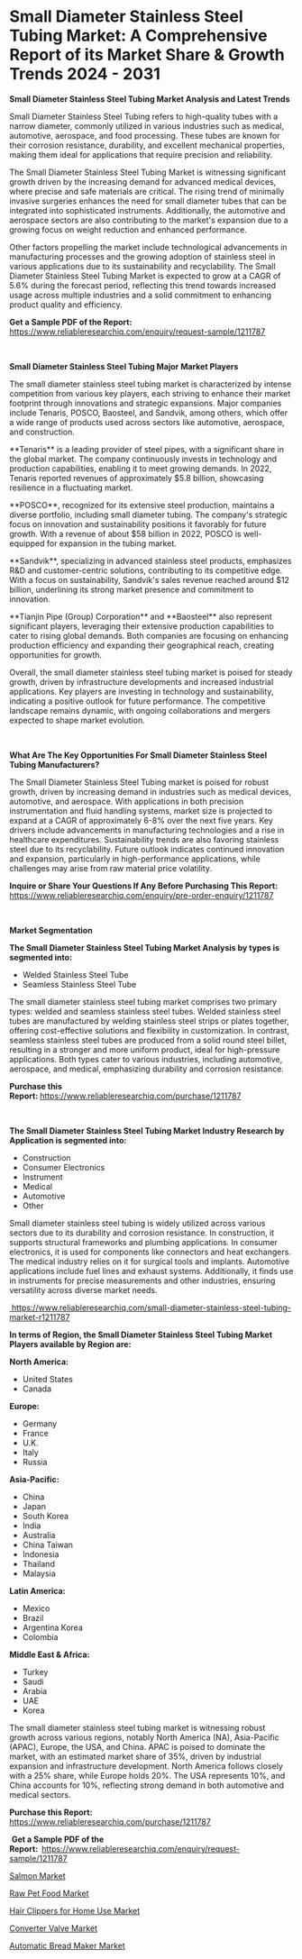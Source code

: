 <p><h1>Small Diameter Stainless Steel Tubing Market: A Comprehensive Report of its Market Share & Growth Trends 2024 - 2031</h1></p><p><strong>Small Diameter Stainless Steel Tubing Market Analysis and Latest Trends</strong></p>
<p><p>Small Diameter Stainless Steel Tubing refers to high-quality tubes with a narrow diameter, commonly utilized in various industries such as medical, automotive, aerospace, and food processing. These tubes are known for their corrosion resistance, durability, and excellent mechanical properties, making them ideal for applications that require precision and reliability.</p><p>The Small Diameter Stainless Steel Tubing Market is witnessing significant growth driven by the increasing demand for advanced medical devices, where precise and safe materials are critical. The rising trend of minimally invasive surgeries enhances the need for small diameter tubes that can be integrated into sophisticated instruments. Additionally, the automotive and aerospace sectors are also contributing to the market's expansion due to a growing focus on weight reduction and enhanced performance.</p><p>Other factors propelling the market include technological advancements in manufacturing processes and the growing adoption of stainless steel in various applications due to its sustainability and recyclability. The Small Diameter Stainless Steel Tubing Market is expected to grow at a CAGR of 5.6% during the forecast period, reflecting this trend towards increased usage across multiple industries and a solid commitment to enhancing product quality and efficiency.</p></p>
<p><strong>Get a Sample PDF of the Report:&nbsp;</strong> <a href="https://www.reliableresearchiq.com/enquiry/request-sample/1211787?utm_campaign=1106&utm_medium=2&utm_source=Github&utm_content=ia&utm_term=17122024&utm_id=small-diameter-stainless-steel-tubing">https://www.reliableresearchiq.com/enquiry/request-sample/1211787</a></p>
<p>&nbsp;</p>
<p><strong>Small Diameter Stainless Steel Tubing Major Market Players</strong></p>
<p><p>The small diameter stainless steel tubing market is characterized by intense competition from various key players, each striving to enhance their market footprint through innovations and strategic expansions. Major companies include Tenaris, POSCO, Baosteel, and Sandvik, among others, which offer a wide range of products used across sectors like automotive, aerospace, and construction.</p><p>**Tenaris** is a leading provider of steel pipes, with a significant share in the global market. The company continuously invests in technology and production capabilities, enabling it to meet growing demands. In 2022, Tenaris reported revenues of approximately $5.8 billion, showcasing resilience in a fluctuating market.</p><p>**POSCO**, recognized for its extensive steel production, maintains a diverse portfolio, including small diameter tubing. The company's strategic focus on innovation and sustainability positions it favorably for future growth. With a revenue of about $58 billion in 2022, POSCO is well-equipped for expansion in the tubing market.</p><p>**Sandvik**, specializing in advanced stainless steel products, emphasizes R&D and customer-centric solutions, contributing to its competitive edge. With a focus on sustainability, Sandvik's sales revenue reached around $12 billion, underlining its strong market presence and commitment to innovation.</p><p>**Tianjin Pipe (Group) Corporation** and **Baosteel** also represent significant players, leveraging their extensive production capabilities to cater to rising global demands. Both companies are focusing on enhancing production efficiency and expanding their geographical reach, creating opportunities for growth.</p><p>Overall, the small diameter stainless steel tubing market is poised for steady growth, driven by infrastructure developments and increased industrial applications. Key players are investing in technology and sustainability, indicating a positive outlook for future performance. The competitive landscape remains dynamic, with ongoing collaborations and mergers expected to shape market evolution.</p></p>
<p>&nbsp;</p>
<p><strong>What Are The Key Opportunities For Small Diameter Stainless Steel Tubing Manufacturers?</strong></p>
<p><p>The Small Diameter Stainless Steel Tubing market is poised for robust growth, driven by increasing demand in industries such as medical devices, automotive, and aerospace. With applications in both precision instrumentation and fluid handling systems, market size is projected to expand at a CAGR of approximately 6-8% over the next five years. Key drivers include advancements in manufacturing technologies and a rise in healthcare expenditures. Sustainability trends are also favoring stainless steel due to its recyclability. Future outlook indicates continued innovation and expansion, particularly in high-performance applications, while challenges may arise from raw material price volatility.</p></p>
<p><strong>Inquire or Share Your Questions If Any Before Purchasing This Report:</strong> <a href="https://www.reliableresearchiq.com/enquiry/pre-order-enquiry/1211787?utm_campaign=1106&utm_medium=2&utm_source=Github&utm_content=ia&utm_term=17122024&utm_id=small-diameter-stainless-steel-tubing">https://www.reliableresearchiq.com/enquiry/pre-order-enquiry/1211787</a></p>
<p>&nbsp;</p>
<p><strong>Market Segmentation</strong></p>
<p><strong>The Small Diameter Stainless Steel Tubing Market Analysis by types is segmented into:</strong></p>
<p><ul><li>Welded Stainless Steel Tube</li><li>Seamless Stainless Steel Tube</li></ul></p>
<p><p>The small diameter stainless steel tubing market comprises two primary types: welded and seamless stainless steel tubes. Welded stainless steel tubes are manufactured by welding stainless steel strips or plates together, offering cost-effective solutions and flexibility in customization. In contrast, seamless stainless steel tubes are produced from a solid round steel billet, resulting in a stronger and more uniform product, ideal for high-pressure applications. Both types cater to various industries, including automotive, aerospace, and medical, emphasizing durability and corrosion resistance.</p></p>
<p><strong>Purchase this Report:&nbsp;</strong><a href="https://www.reliableresearchiq.com/purchase/1211787?utm_campaign=1106&utm_medium=2&utm_source=Github&utm_content=ia&utm_term=17122024&utm_id=small-diameter-stainless-steel-tubing">https://www.reliableresearchiq.com/purchase/1211787</a></p>
<p>&nbsp;</p>
<p><strong>The Small Diameter Stainless Steel Tubing Market Industry Research by Application is segmented into:</strong></p>
<p><ul><li>Construction</li><li>Consumer Electronics</li><li>Instrument</li><li>Medical</li><li>Automotive</li><li>Other</li></ul></p>
<p><p>Small diameter stainless steel tubing is widely utilized across various sectors due to its durability and corrosion resistance. In construction, it supports structural frameworks and plumbing applications. In consumer electronics, it is used for components like connectors and heat exchangers. The medical industry relies on it for surgical tools and implants. Automotive applications include fuel lines and exhaust systems. Additionally, it finds use in instruments for precise measurements and other industries, ensuring versatility across diverse market needs.</p></p>
<p><a href="https://www.reliableresearchiq.com/small-diameter-stainless-steel-tubing-market-r1211787?utm_campaign=1106&utm_medium=2&utm_source=Github&utm_content=ia&utm_term=17122024&utm_id=small-diameter-stainless-steel-tubing">&nbsp;https://www.reliableresearchiq.com/small-diameter-stainless-steel-tubing-market-r1211787</a></p>
<p><strong>In terms of Region, the Small Diameter Stainless Steel Tubing Market Players available by Region are:</strong></p>
<p>
    <p> <strong> North America: </strong>
        <ul>
            <li>United States</li>
            <li>Canada</li>
        </ul>
        </p> 
    <p> <strong> Europe: </strong>
        <ul>
            <li>Germany</li>
            <li>France</li>
            <li>U.K.</li>
            <li>Italy</li>
            <li>Russia</li>
        </ul>
        </p> 
    <p> <strong> Asia-Pacific: </strong>
        <ul>
            <li>China</li>
            <li>Japan</li>
            <li>South Korea</li>
            <li>India</li>
            <li>Australia</li>
            <li>China Taiwan</li>
            <li>Indonesia</li>
            <li>Thailand</li>
            <li>Malaysia</li>
        </ul>
        </p> 
    <p> <strong> Latin America: </strong>
        <ul>
            <li>Mexico</li>
            <li>Brazil</li>
            <li>Argentina Korea</li>
            <li>Colombia</li>
        </ul>
        </p> 
    <p> <strong> Middle East & Africa: </strong>
        <ul>
            <li>Turkey</li>
            <li>Saudi</li>
            <li>Arabia</li>
            <li>UAE</li>
            <li>Korea</li>
        </ul>
    </p>
    </p>
<p><p>The small diameter stainless steel tubing market is witnessing robust growth across various regions, notably North America (NA), Asia-Pacific (APAC), Europe, the USA, and China. APAC is poised to dominate the market, with an estimated market share of 35%, driven by industrial expansion and infrastructure development. North America follows closely with a 25% share, while Europe holds 20%. The USA represents 10%, and China accounts for 10%, reflecting strong demand in both automotive and medical sectors.</p></p>
<p><strong>Purchase this Report: </strong><a href="https://www.reliableresearchiq.com/purchase/1211787?utm_campaign=1106&utm_medium=2&utm_source=Github&utm_content=ia&utm_term=17122024&utm_id=small-diameter-stainless-steel-tubing">https://www.reliableresearchiq.com/purchase/1211787</a></p>
<p>&nbsp;<strong>Get a Sample PDF of the Report:&nbsp;&nbsp;</strong><a href="https://www.reliableresearchiq.com/enquiry/request-sample/1211787?utm_campaign=1106&utm_medium=2&utm_source=Github&utm_content=ia&utm_term=17122024&utm_id=small-diameter-stainless-steel-tubing">https://www.reliableresearchiq.com/enquiry/request-sample/1211787</a></p>
<p><strong></strong></p>
<p><p><a href="https://www.linkedin.com/pulse/future-innovation-global-salmon-market-growth-opportunities-r10me?utm_campaign=1106&utm_medium=2&utm_source=Github&utm_content=ia&utm_term=17122024&utm_id=small-diameter-stainless-steel-tubing">Salmon Market</a></p><p><a href="https://www.linkedin.com/pulse/global-study-raw-pet-food-market-from-2024-2031-mean-cost-cvwae?utm_campaign=1106&utm_medium=2&utm_source=Github&utm_content=ia&utm_term=17122024&utm_id=small-diameter-stainless-steel-tubing">Raw Pet Food Market</a></p><p><a href="https://www.linkedin.com/pulse/revenue-demand-hair-clippers-home-use-market-expected-grow-8mioe?utm_campaign=1106&utm_medium=2&utm_source=Github&utm_content=ia&utm_term=17122024&utm_id=small-diameter-stainless-steel-tubing">Hair Clippers for Home Use Market</a></p><p><a href="https://www.linkedin.com/pulse/competitive-analysis-converter-valve-market-strengths-weaknesses-veete?utm_campaign=1106&utm_medium=2&utm_source=Github&utm_content=ia&utm_term=17122024&utm_id=small-diameter-stainless-steel-tubing">Converter Valve Market</a></p><p><a href="https://www.linkedin.com/pulse/comprehensive-automatic-bread-maker-market-study-products-services-xuoce?utm_campaign=1106&utm_medium=2&utm_source=Github&utm_content=ia&utm_term=17122024&utm_id=small-diameter-stainless-steel-tubing">Automatic Bread Maker Market</a></p></p>